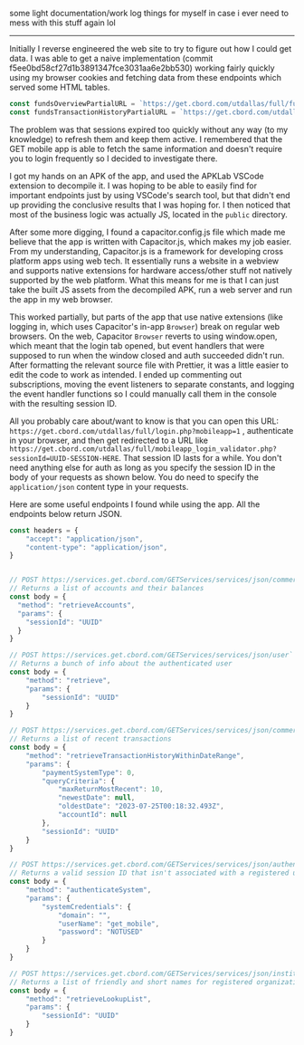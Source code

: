some light documentation/work log things for myself in case i ever need to mess with this stuff again lol

---

Initially I reverse engineered the web site to try to figure out how I could get data. I was able to get a naive implementation (commit f5ee0bd58cf27d1b3891347fce3031aa6e2bb530) working fairly quickly using my browser cookies and fetching data from these endpoints which served some HTML tables.

```typescript
const fundsOverviewPartialURL = `https://get.cbord.com/utdallas/full/funds_overview_partial.php`;
const fundsTransactionHistoryPartialURL = `https://get.cbord.com/utdallas/full/funds_transaction_history_partial.php`;
```

The problem was that sessions expired too quickly without any way (to my knowledge) to refresh them and keep them active. I remembered that the GET mobile app is able to fetch the same information and doesn't require you to login frequently so I decided to investigate there.

I got my hands on an APK of the app, and used the APKLab VSCode extension to decompile it. I was hoping to be able to easily find for important endpoints just by using VSCode's search tool, but that didn't end up providing the conclusive results that I was hoping for. I then noticed that most of the business logic was actually JS, located in the `public` directory.

After some more digging, I found a capacitor.config.js file which made me believe that the app is written with Capacitor.js, which makes my job easier. From my understanding, Capacitor.js is a framework for developing cross platform apps using web tech. It essentially runs a website in a webview and supports native extensions for hardware access/other stuff not natively supported by the web platform. What this means for me is that I can just take the built JS assets from the decompiled APK, run a web server and run the app in my web browser.

This worked partially, but parts of the app that use native extensions (like logging in, which uses Capacitor's in-app `Browser`) break on regular web browsers. On the web, Capacitor `Browser` reverts to using window.open, which meant that the login tab opened, but event handlers that were supposed to run when the window closed and auth succeeded didn't run. After formatting the relevant source file with Prettier, it was a little easier to edit the code to work as intended. I ended up commenting out subscriptions, moving the event listeners to separate constants, and logging the event handler functions so I could manually call them in the console with the resulting session ID.

All you probably care about/want to know is that you can open this URL: `https://get.cbord.com/utdallas/full/login.php?mobileapp=1` , authenticate in your browser, and then get redirected to a URL like `https://get.cbord.com/utdallas/full/mobileapp_login_validator.php?sessionId=UUID-SESSION-HERE`. That session ID lasts for a while. You don't need anything else for auth as long as you specify the session ID in the body of your requests as shown below. You do need to specify the `application/json` content type in your requests. 


Here are some useful endpoints I found while using the app. All the endpoints below return JSON.


```javascript
const headers = {
    "accept": "application/json",
    "content-type": "application/json",
}


// POST https://services.get.cbord.com/GETServices/services/json/commerce
// Returns a list of accounts and their balances
const body = {
  "method": "retrieveAccounts",
  "params": {
    "sessionId": "UUID"
  }
}

// POST https://services.get.cbord.com/GETServices/services/json/user`
// Returns a bunch of info about the authenticated user
const body = {
    "method": "retrieve",
    "params": {
        "sessionId": "UUID"
    }
}

// POST https://services.get.cbord.com/GETServices/services/json/commerce
// Returns a list of recent transactions
const body = {
    "method": "retrieveTransactionHistoryWithinDateRange",
    "params": {
        "paymentSystemType": 0,
        "queryCriteria": {
            "maxReturnMostRecent": 10,
            "newestDate": null,
            "oldestDate": "2023-07-25T00:18:32.493Z",
            "accountId": null
        },
        "sessionId": "UUID"
    }
}

// POST https://services.get.cbord.com/GETServices/services/json/authentication
// Returns a valid session ID that isn't associated with a registered user, for use with methods that require a valid/active session but would be run during the login process, like the `retrieveLookupList` method for getting registered organizations
const body = {
    "method": "authenticateSystem",
    "params": {
        "systemCredentials": {
            "domain": "",
            "userName": "get_mobile",
            "password": "NOTUSED"
        }
    }
}

// POST https://services.get.cbord.com/GETServices/services/json/institution
// Returns a list of friendly and short names for registered organizations
const body = {
    "method": "retrieveLookupList",
    "params": {
        "sessionId": "UUID"
    }
}

```
